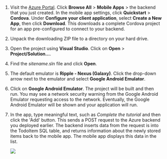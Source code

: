 
1. Visit the [Azure Portal]. Click **Browse All** > **Mobile Apps** > the backend that you just created. In the mobile
app settings, click **Quickstart** > **Cordova**. Under **Configure your client application**, select **Create a New App**,
then click **Download**. This downloads a complete Cordova project for an app pre-configured to connect to your backend.

2. Unpack the downloading ZIP file to a directory on your hard drive.

3. Open the project using **Visual Studio**.  Click on **Open** > **Project/Solution...**.

4. Find the _sitename_.sln file and click **Open**.

5. The default emulator is **Ripple - Nexus (Galaxy)**.  Click the drop-down arrow next to the emulator and select **Google Android Emulator**.

6. Click on **Google Android Emulator**.  The project will be built and then run.  You may see a network security warning from the
Google Android Emulator requesting access to the network.  Eventually, the Google Android Emulator will be shown and your application will run.

7. In the app, type meaningful text, such as _Complete the tutorial_ and then click the 'Add' button. This sends a POST request to the
Azure backend you deployed earlier. The backend inserts data from the request is into the TodoItem SQL table, and returns information
about the newly stored items back to the mobile app. The mobile app displays this data in the list.

    ![](./media/app-service-mobile-cordova-quickstart/quickstart-startup.png)

[Azure Portal]: https://portal.azure.com/
